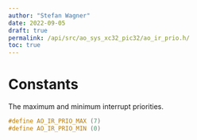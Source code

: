 ```yaml
---
author: "Stefan Wagner"
date: 2022-09-05
draft: true
permalink: /api/src/ao_sys_xc32_pic32/ao_ir_prio.h/
toc: true
---
```


# Constants

The maximum and minimum interrupt priorities.

```c
#define AO_IR_PRIO_MAX (7)
#define AO_IR_PRIO_MIN (0)
```
